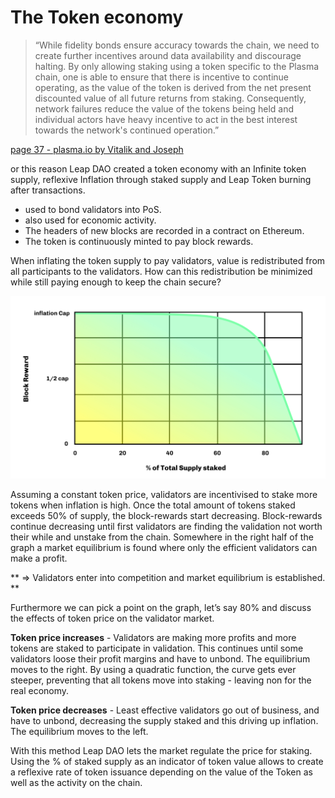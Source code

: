 # The Token economy

>“While fidelity bonds ensure accuracy towards the chain, we need 
>to create further incentives around data availability and 
>discourage halting. By only allowing staking using a token 
>specific to the Plasma chain, one is able to ensure that there 
>is incentive to continue operating, as the value of the token is 
>derived from the net present discounted value of all future 
>returns from staking. Consequently, network failures reduce the 
>value of the tokens being held and individual actors have heavy 
>incentive to act in the best interest towards the network's continued operation.”

[page 37 - plasma.io by Vitalik and Joseph](https://plasma.io/plasma.pdf "Plasma paper")

or this reason Leap DAO created a token economy with an Infinite token supply, reflexive Inflation through staked supply and Leap Token burning after transactions.
	
* used to bond validators into PoS.
* also used for economic activity.
* The headers of new blocks are recorded in a contract on Ethereum.
* The token is continuously minted to pay block rewards.

When inflating the token supply to pay validators, value is redistributed from all participants to the validators. How can this redistribution be minimized while still paying enough to keep the chain secure?

![Token economy](/img/val-img2.jpg "Token economy")

Assuming a constant token price, validators are incentivised to stake more tokens when inflation is high. Once the total amount of tokens staked exceeds 50% of supply, the block-rewards start decreasing. Block-rewards continue decreasing until first validators are finding the validation not worth their while and unstake from the chain. Somewhere in the right half of the graph a market equilibrium is found where only the efficient validators can make a profit.

** => Validators enter into competition and market equilibrium is established. **

Furthermore we can pick a point on the graph, let’s say 80% and discuss the effects of token price on the validator market.

**Token price increases** - Validators are making more profits and more tokens are staked to participate in validation. This continues until some validators loose their profit margins and have to unbond. The equilibrium moves to the right. By using a quadratic function, the curve gets ever steeper, preventing that all tokens move into staking - leaving non for the real economy.

**Token price decreases** - Least effective validators go out of business, and have to unbond, decreasing the supply staked and this driving up inflation. The equilibrium moves to the left.

With this method Leap DAO lets the market regulate the price for staking. Using the % of staked supply as an indicator of token value allows to create a reflexive rate of token issuance depending on the value of the Token as well as the activity on the chain.